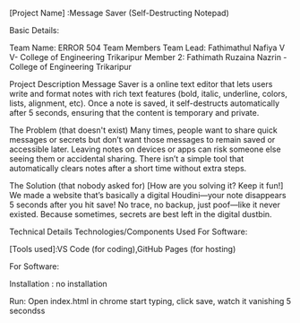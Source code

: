 [Project Name] :Message Saver (Self-Destructing Notepad)

Basic Details:

Team Name: ERROR 504
Team Members
Team Lead: Fathimathul Nafiya V V- College of Engineering Trikaripur
Member 2: Fathimath Ruzaina Nazrin - College of Engineering Trikaripur

Project Description
Message Saver is a online text editor that lets users write and format notes with rich text features (bold, italic, underline, colors, lists, alignment, etc).
Once a note is saved, it self-destructs automatically after 5 seconds, ensuring that the content is temporary and private.


The Problem (that doesn't exist)
Many times, people want to share quick messages or secrets but don’t want those messages to remain saved or accessible later. Leaving notes on devices or apps can risk someone else seeing them or accidental sharing. There isn’t a simple tool that automatically clears notes after a short time without extra steps.

The Solution (that nobody asked for)
[How are you solving it? Keep it fun!]
We made a website that’s basically a digital Houdini—your note disappears 5 seconds after you hit save! No trace, no backup, just poof—like it never existed. Because sometimes, secrets are best left in the digital dustbin.

Technical Details
Technologies/Components Used
For Software:

[Languages used]:HTML,CSS,JavaScript
[Frameworks used]: None (pure vanilla HTML, CSS, and JS)
[Libraries used]: None
[Tools used]:VS Code (for coding),GitHub Pages (for hosting)

For Software:

Installation : no installation

Run:
Open index.html in chrome start typing, click save, watch it vanishing 5 secondss

